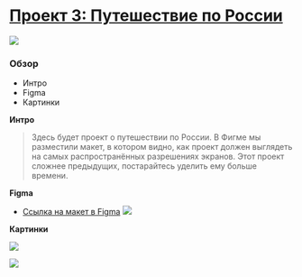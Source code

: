 #  [Проект 3: Путешествие по России ](https://denisgibazov.github.io/russian-travel/index.html)


![](https://4.downloader.disk.yandex.ru/preview/dc1973eb1e66fffdae515d58babf4b5dba8f7d7d3ec482748b3db4d7bff8509a/inf/LuntUtKTq_YkZP9xyeyKJwCqiE4MNuJcPtUUa-pQkNFWbD5crnVp-nXa8QWEM5kJX2S4b91GCHxt0ZmB0sGW4A%3D%3D?uid=507332033&filename=Screenshot_1.jpg&disposition=inline&hash=&limit=0&content_type=image%2Fjpeg&owner_uid=507332033&tknv=v2&size=1865x939)

### Обзор

* Интро
* Figma
* Картинки

**Интро**

>Здесь будет проект о путешествии по России.
>В Фигме мы разместили макет, в котором видно, как проект должен выглядеть на самых распространённых разрешениях экранов.
>Этот проект сложнее предыдущих, постарайтесь уделить ему больше времени.

**Figma**

* [Ссылка на макет в Figma](https://www.figma.com/file/OyRWEjU6wBwRe1hapzQoLx/Sprint-3%3A-Russia-%2F-desktop-%2B-mobile?node-id=28503%3A0)
 ![](https://2.downloader.disk.yandex.ru/preview/2fc65c187391c9806123711d6d8893fb1b72c5bf29a880d41a03fcbe785c0eb0/inf/bvFq6zZ9kZFxulHQ3bMVTA81mR86bAObR4-lBVUUcagQL229fKAvgjoRx2pPqwr5k03iuV40NxnmbSaA1ELGuQ==?uid=507332033&filename=1280.jpg&disposition=inline&hash=&limit=0&content_type=image%2Fjpeg&tknv=v2&owner_uid=507332033&size=1865x939)

**Картинки**

![](https://2.downloader.disk.yandex.ru/preview/1e12c12cf6a108c5527cdd0b7f4d60686b5bcb211b4c3580917a05c8188f9fc5/inf/H_aLTnuejm24GOKQOzWW_Q_SmYOAADAjjQFqPjECOUqeTjfPTPxhwqy75t2UOxBwujHVNa00qIFbsRXB9lDNKA==?uid=507332033&filename=lead-polka.jpg&disposition=inline&hash=&limit=0&content_type=image%2Fjpeg&tknv=v2&owner_uid=507332033&size=1865x939)

![](https://2.downloader.disk.yandex.ru/preview/990afef44bf0f8515f2c1e6c0a16447f4cd0557750b5c855e515ba882dc31289/inf/CjQbWzFtH_nIY_UG5lMqjjsrCRfxihWsfxhwQOlWhcNIeQaHNF03dsG85vu_vJmboAXgZKnqfu8EdOxEKjpvyQ==?uid=507332033&filename=cover-trains.jpg&disposition=inline&hash=&limit=0&content_type=image%2Fjpeg&tknv=v2&owner_uid=507332033&size=1865x939)